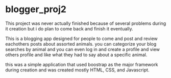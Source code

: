 # blogger_proj2
This project was never actually finished because of several problems during it creation but i do plan to come back and finish it eventually.

This is a blogging app designed for people to come and post and review eachothers posts about assorted animals. you can categorize your blog searches by animal and you can even log in and create a profile and view others profile and like what they had to say about a specific animal. 

this was a simple application that used boostrap as the major framework during creation and was created mostly HTML, CSS, and Javascript.

